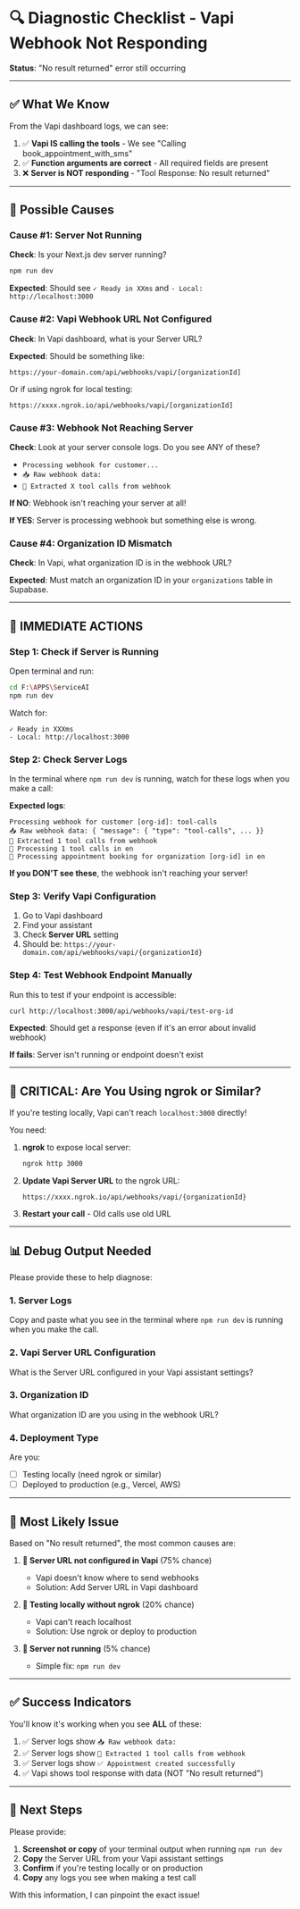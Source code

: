 # 🔍 Diagnostic Checklist - Vapi Webhook Not Responding

**Status**: "No result returned" error still occurring

---

## ✅ What We Know

From the Vapi dashboard logs, we can see:

1. ✅ **Vapi IS calling the tools** - We see "Calling book_appointment_with_sms"
2. ✅ **Function arguments are correct** - All required fields are present
3. ❌ **Server is NOT responding** - "Tool Response: No result returned"

---

## 🔴 Possible Causes

### Cause #1: Server Not Running
**Check**: Is your Next.js dev server running?
```bash
npm run dev
```

**Expected**: Should see `✓ Ready in XXms` and `- Local: http://localhost:3000`

### Cause #2: Vapi Webhook URL Not Configured
**Check**: In Vapi dashboard, what is your Server URL?

**Expected**: Should be something like:
```
https://your-domain.com/api/webhooks/vapi/[organizationId]
```

Or if using ngrok for local testing:
```
https://xxxx.ngrok.io/api/webhooks/vapi/[organizationId]
```

### Cause #3: Webhook Not Reaching Server
**Check**: Look at your server console logs. Do you see ANY of these?
- `Processing webhook for customer...`
- `📥 Raw webhook data:`
- `🔧 Extracted X tool calls from webhook`

**If NO**: Webhook isn't reaching your server at all!

**If YES**: Server is processing webhook but something else is wrong.

### Cause #4: Organization ID Mismatch
**Check**: In Vapi, what organization ID is in the webhook URL?

**Expected**: Must match an organization ID in your `organizations` table in Supabase.

---

## 🔧 IMMEDIATE ACTIONS

### Step 1: Check if Server is Running

Open terminal and run:
```bash
cd F:\APPS\ServiceAI
npm run dev
```

Watch for:
```
✓ Ready in XXXms
- Local: http://localhost:3000
```

### Step 2: Check Server Logs

In the terminal where `npm run dev` is running, watch for these logs when you make a call:

**Expected logs**:
```
Processing webhook for customer [org-id]: tool-calls
📥 Raw webhook data: { "message": { "type": "tool-calls", ... }}
🔧 Extracted 1 tool calls from webhook
🔧 Processing 1 tool calls in en
📅 Processing appointment booking for organization [org-id] in en
```

**If you DON'T see these**, the webhook isn't reaching your server!

### Step 3: Verify Vapi Configuration

1. Go to Vapi dashboard
2. Find your assistant
3. Check **Server URL** setting
4. Should be: `https://your-domain.com/api/webhooks/vapi/{organizationId}`

### Step 4: Test Webhook Endpoint Manually

Run this to test if your endpoint is accessible:

```bash
curl http://localhost:3000/api/webhooks/vapi/test-org-id
```

**Expected**: Should get a response (even if it's an error about invalid webhook)

**If fails**: Server isn't running or endpoint doesn't exist

---

## 🚨 CRITICAL: Are You Using ngrok or Similar?

If you're testing locally, Vapi can't reach `localhost:3000` directly!

You need:
1. **ngrok** to expose local server:
   ```bash
   ngrok http 3000
   ```

2. **Update Vapi Server URL** to the ngrok URL:
   ```
   https://xxxx.ngrok.io/api/webhooks/vapi/{organizationId}
   ```

3. **Restart your call** - Old calls use old URL

---

## 📊 Debug Output Needed

Please provide these to help diagnose:

### 1. Server Logs
Copy and paste what you see in the terminal where `npm run dev` is running when you make the call.

### 2. Vapi Server URL Configuration
What is the Server URL configured in your Vapi assistant settings?

### 3. Organization ID
What organization ID are you using in the webhook URL?

### 4. Deployment Type
Are you:
- [ ] Testing locally (need ngrok or similar)
- [ ] Deployed to production (e.g., Vercel, AWS)

---

## 🎯 Most Likely Issue

Based on "No result returned", the most common causes are:

1. **🔴 Server URL not configured in Vapi** (75% chance)
   - Vapi doesn't know where to send webhooks
   - Solution: Add Server URL in Vapi dashboard

2. **🔴 Testing locally without ngrok** (20% chance)
   - Vapi can't reach localhost
   - Solution: Use ngrok or deploy to production

3. **🔴 Server not running** (5% chance)
   - Simple fix: `npm run dev`

---

## ✅ Success Indicators

You'll know it's working when you see **ALL** of these:

1. ✅ Server logs show `📥 Raw webhook data:`
2. ✅ Server logs show `🔧 Extracted 1 tool calls from webhook`
3. ✅ Server logs show `✅ Appointment created successfully`
4. ✅ Vapi shows tool response with data (NOT "No result returned")

---

## 📝 Next Steps

Please provide:

1. **Screenshot or copy** of your terminal output when running `npm run dev`
2. **Copy** the Server URL from your Vapi assistant settings
3. **Confirm** if you're testing locally or on production
4. **Copy** any logs you see when making a test call

With this information, I can pinpoint the exact issue!
